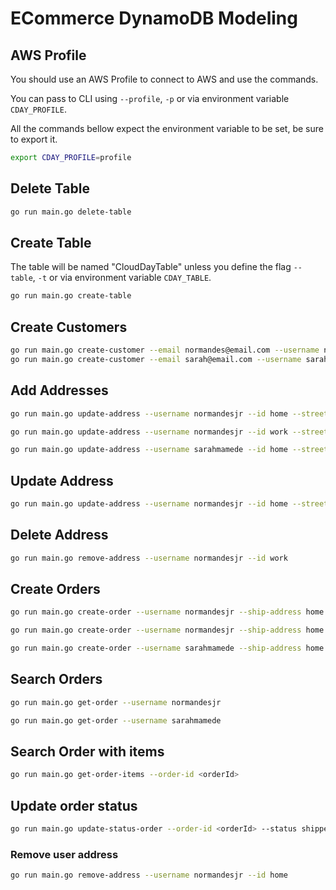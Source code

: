 # ECommerce DynamoDB Modeling

## AWS Profile

You should use an AWS Profile to connect to AWS and use the commands.

You can pass to CLI using `--profile`, `-p` or via environment variable `CDAY_PROFILE`.

All the commands bellow expect the environment variable to be set, be sure to export it.

```sh
export CDAY_PROFILE=profile
```
## Delete Table

```sh
go run main.go delete-table
```

## Create Table

The table will be named "CloudDayTable" unless you define the flag `--table`, `-t` or via environment variable `CDAY_TABLE`.

```sh
go run main.go create-table
```

## Create Customers

```sh
go run main.go create-customer --email normandes@email.com --username normandesjr --name "Normandes Junior"
go run main.go create-customer --email sarah@email.com --username sarahmamede --name "Sarah Mamede"
```

## Add Addresses

```sh
go run main.go update-address --username normandesjr --id home --street-address "Al Qwerty 256" --zip-code "38400-111"

go run main.go update-address --username normandesjr --id work --street-address "Av Rondon 1700" --zip-code "38400-222"

go run main.go update-address --username sarahmamede --id home --street-address "Al Qwerty 156" --zip-code "38400-111"
```

## Update Address

```sh
go run main.go update-address --username normandesjr --id home --street-address "Al Qwerty 156" --zip-code "38400-111"
```

## Delete Address

```sh
go run main.go remove-address --username normandesjr --id work
```

## Create Orders

```sh
go run main.go create-order --username normandesjr --ship-address home --items 1,3,5

go run main.go create-order --username normandesjr --ship-address home --items 2,4,6

go run main.go create-order --username sarahmamede --ship-address home --items 5,6,7,8,9
``` 

## Search Orders

```sh
go run main.go get-order --username normandesjr

go run main.go get-order --username sarahmamede
```

## Search Order with items

```sh
go run main.go get-order-items --order-id <orderId>
```

## Update order status

```sh
go run main.go update-status-order --order-id <orderId> --status shipped
```

### Remove user address

```sh
go run main.go remove-address --username normandesjr --id home
```
